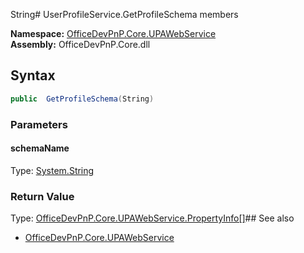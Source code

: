 String# UserProfileService.GetProfileSchema members
  

**Namespace:** [OfficeDevPnP.Core.UPAWebService](OfficeDevPnP.Core.UPAWebService.md)  
**Assembly:** OfficeDevPnP.Core.dll  
## Syntax
```C#
public  GetProfileSchema(String)
```
### Parameters
#### schemaName
Type: [System.String](System.String.md) 
#### 
### Return Value
Type: [OfficeDevPnP.Core.UPAWebService.PropertyInfo[]](OfficeDevPnP.Core.UPAWebService.PropertyInfo[].md)## See also
- [OfficeDevPnP.Core.UPAWebService](OfficeDevPnP.Core.UPAWebService.md)
